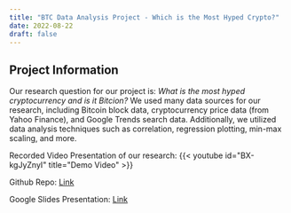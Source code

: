 ```yaml
---
title: "BTC Data Analysis Project - Which is the Most Hyped Crypto?"
date: 2022-08-22
draft: false
---
```

## Project Information

Our research question for our project is: *What is the most hyped cryptocurrency and is it Bitcion?* We used many data sources for our research, including Bitcoin block data, cryptocurrency price data (from Yahoo Finance), and Google Trends search data. Additionally, we utilized data analysis techniques such as correlation, regression plotting, min-max scaling, and more.

Recorded Video Presentation of our research:
{{< youtube id="BX-kgJyZnyI" title="Demo Video" >}}

Github Repo: [Link](https://github.com/larry-lime/btc-stat-analysis.git)

Google Slides Presentation: [Link](https://docs.google.com/presentation/d/1_c-I30xfuyo_gHj3XFrR2-xOTXmEChZ7-cuqYBnxYc0/edit?usp=sharing)
